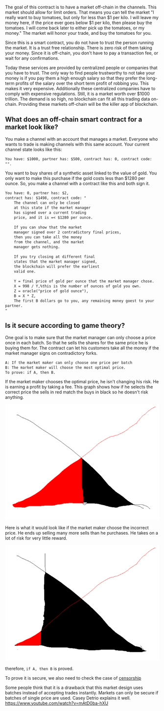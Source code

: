 The goal of this contract is to have a market off-chain in the channels.
This market should allow for limit orders. That means you can tell the market
"I really want to buy tomatoes, but only for less than $1 per kilo. I will leave my money
here, if the price ever goes below $1 per kilo, then please buy the tomatoes. I will come back later to either pick up the tomatoes, or my money."
The market will honor your trade, and buy the tomatoes for you.

Since this is a smart contract, you do not have to trust the person running the market.
It is a trust free relationship. There is zero risk of them taking your money.
Since it is off-chain, you don't have to pay a transaction fee, or wait for any confirmations.

Today these services are provided by centralized people or companies that you have to trust. The only way to find people trustworthy to not take your money is if you pay them a high enough salary so that they prefer the long-term profits of the salary over the short term profit of robbing you.
This makes it very expensive.
Additionally these centralized companies have to comply with expensive regulations.
Still, it is a market worth over $1000 trillion.
The demand is so high, no blockchain can fit all this trading data on-chain.
Providing these markets off-chain will be the killer app of blockchain.

## What does an off-chain smart contract for a market look like?

You make a channel with an account that manages a market.
Everyone who wants to trade is making channels with this same account.
Your current channel state looks like this:
```
You have: $1000, partner has: $500, contract has: 0, contract code: "".
```

You want to buy shares of a synthetic asset linked to the value of gold.
You only want to make this purchase if the gold costs less than $1280 per ounce.
So, you make a channel with a contract like this and both sign it.

```
You have: 0, partner has: $2,
contract has: $1498, contract code: "
    The channel can only be closed 
    at this state if the market manager 
    has signed over a current trading 
    price, and it is =< $1280 per ounce.

    If you can show that the market 
    manager signed over 2 contradictory final prices, 
    then you can take all the money 
    from the channel, and the market 
    manager gets nothing. 

    If you try closing at different final
    states that the market manager signed, 
    the blockchain will prefer the earliest
    valid one.

    Y = final price of gold per ounce that the market manager chose.
    X = 998 / Y,%this is the number of ounces of gold you own.
    Z = oracle("price of gold ounce"),
    B = X * Z,
    The first B dollars go to you, any remaining money goest to your partner.
"
```

## Is it secure according to game theory?

One goal is to make sure that the market manager can only choose a price once in each batch.
So that he sells the shares for the same price he is buying them for.
The contract can let his customers take all the money if the market manager signs on contradictory forks.

```
A: If the market maker can only choose one price per batch
B: The market maker will choose the most optimal price.
To prove: if A, then B.
```

If the market maker chooses the optimal price, he isn't changing his risk.
He is earning a profit by taking a fee.
This graph shows how if he selects the correct price the sells in red match the buys in black so he doesn't risk anything.

![balanced trading](batch_channel.png "balanced")

Here is what it would look like if the market maker choose the incorrect price. He ends up selling many more sells than he purchases. He takes on a lot of risk for very little reward.

![unbalanced trading](batch_channel_unbalanced.png "unbalanced")

therefore, `if A, then B` is proved.



To prove it is secure, we also need to check the case of [censorship](censored_orders_in_channel.md)

Some people think that it is a drawback that this market design uses batches instead of accepting trades instantly.
Markets can only be secure if batches of single price are used.
Casey Detrio explains it well.
https://www.youtube.com/watch?v=mAtD0ba-hXU

